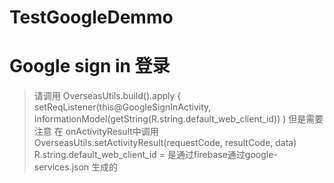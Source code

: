 # TestGoogleDemmo

# Google sign in 登录 
> 请调用 OverseasUtils.build().apply {
>  setReqListener(this@GoogleSignInActivity,
>     InformationModel(getString(R.string.default_web_client_id))
> )
> 但是需要注意 在 onActivityResult中调用  OverseasUtils.setActivityResult(requestCode, resultCode, data)
> R.string.default_web_client_id = 是通过firebase通过google-services.json 生成的